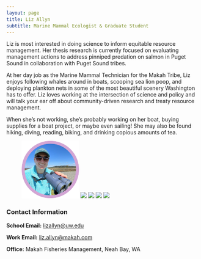 ```yaml
---
layout: page
title: Liz Allyn
subtitle: Marine Mammal Ecologist & Graduate Student
---
```



Liz is most interested in doing science to inform equitable resource management. Her thesis research is currently focused on evaluating management actions to address pinniped predation on salmon in Puget Sound in collaboration with Puget Sound tribes.   

At her day job as the Marine Mammal Technician for the Makah Tribe, Liz enjoys following whales around in boats, scooping sea lion poop, and deploying plankton nets in some of the most beautiful scenery Washington has to offer. Liz loves working at the intersection of science and policy and will talk your ear off about community-driven research and treaty resource management.   

When she’s not working, she’s probably working on her boat, buying supplies for a boat project, or maybe even sailing! She may also be found hiking, diving, reading, biking, and drinking copious amounts of tea.

<style>
#images {
    white-space: nowrap;
}
</style>
    
<figure>
  <img src="/assets/img/binoculars.jpg" width = "150">
  <img src="/assets/img/georgetown.png" width = "150">
  <img src="/assets/img/spearfish.png" width = "150">
  <img src="/assets/img/sailing.png" width = "150">
  <img src="/assets/img/ban_sea_lions.png" width = "150">
</figure>


### Contact Information
**School Email:** lizallyn@uw.edu

**Work Email:** liz.allyn@makah.com

**Office:** Makah Fisheries Management, Neah Bay, WA

